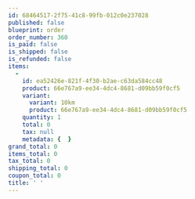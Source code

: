 ```yaml
---
id: 68464517-2f75-41c8-99fb-012c0e237028
published: false
blueprint: order
order_number: 360
is_paid: false
is_shipped: false
is_refunded: false
items:
  -
    id: ea52426e-821f-4f30-b2ae-c63da584cc48
    product: 66e767a9-ee34-4dc4-8681-d09bb59f0cf5
    variant:
      variant: 10km
      product: 66e767a9-ee34-4dc4-8681-d09bb59f0cf5
    quantity: 1
    total: 0
    tax: null
    metadata: {  }
grand_total: 0
items_total: 0
tax_total: 0
shipping_total: 0
coupon_total: 0
title: ' '
---
```

